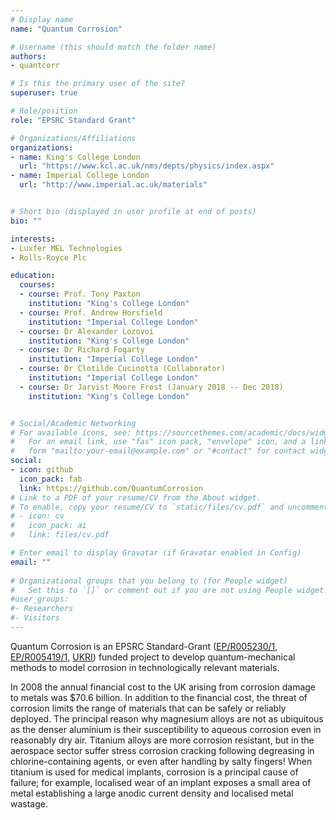```yaml
---
# Display name
name: "Quantum Corrosion"

# Username (this should match the folder name)
authors:
- quantcorr

# Is this the primary user of the site?
superuser: true

# Role/position
role: "EPSRC Standard Grant"

# Organizations/Affiliations
organizations:
- name: King's College London
  url: "https://www.kcl.ac.uk/nms/depts/physics/index.aspx"
- name: Imperial College London
  url: "http://www.imperial.ac.uk/materials"


# Short bio (displayed in user profile at end of posts)
bio: "" 

interests:
- Luxfer MEL Technologies
- Rolls-Royce Plc

education:
  courses:
  - course: Prof. Tony Paxton
    institution: "King's College London"
  - course: Prof. Andrew Horsfield
    institution: "Imperial College London"
  - course: Dr Alexander Lozovoi
    institution: "King's College London"
  - course: Dr Richard Fogarty 
    institution: "Imperial College London"
  - course: Dr Clotilde Cucinotta (Collaborator)
    institution: "Imperial College London"
  - course: Dr Jarvist Moore Frost (January 2018 -- Dec 2018)
    institution: "King's College London"


# Social/Academic Networking
# For available icons, see: https://sourcethemes.com/academic/docs/widgets/#icons
#   For an email link, use "fas" icon pack, "envelope" icon, and a link in the
#   form "mailto:your-email@example.com" or "#contact" for contact widget.
social:
- icon: github
  icon_pack: fab
  link: https://github.com/QuantumCorrosion
# Link to a PDF of your resume/CV from the About widget.
# To enable, copy your resume/CV to `static/files/cv.pdf` and uncomment the lines below.  
# - icon: cv
#   icon_pack: ai
#   link: files/cv.pdf

# Enter email to display Gravatar (if Gravatar enabled in Config)
email: ""
  
# Organizational groups that you belong to (for People widget)
#   Set this to `[]` or comment out if you are not using People widget.  
#user_groups:
#- Researchers
#- Visitors
---
```


Quantum Corrosion is an EPSRC Standard-Grant
([EP/R005230/1](http://gow.epsrc.ac.uk/NGBOViewGrant.aspx?GrantRef=EP/R005230/1), 
[EP/R005419/1](http://gow.epsrc.ac.uk/NGBOViewGrant.aspx?GrantRef=EP/R005419/1), 
[UKRI](http://gtr.ukri.org/project/54EEC293-6F23-4938-AB0D-CF56F0AB131D)) funded project to develop quantum-mechanical methods to model corrosion in technologically relevant materials.

In 2008 the annual financial cost to the UK arising from corrosion damage to
metals was $70.6 billion. In addition to the financial cost, the threat of
corrosion limits the range of materials that can be safely or reliably
deployed. The principal reason why magnesium alloys are not as ubiquitous as
the denser aluminium is their susceptibility to aqueous corrosion even in
reasonably dry air. Titanium alloys are more corrosion resistant, but in the
aerospace sector suffer stress corrosion cracking following degreasing in
chlorine-containing agents, or even after handling by salty fingers! When
titanium is used for medical implants, corrosion is a principal cause of
failure; for example, localised wear of an implant exposes a small area of
metal establishing a large anodic current density and localised metal wastage.

